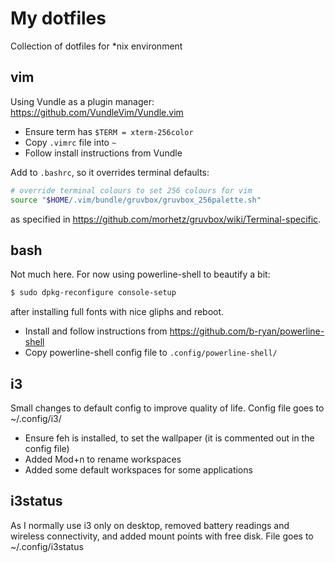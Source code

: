 # My dotfiles

Collection of dotfiles for \*nix environment

## vim

Using Vundle as a plugin manager: <https://github.com/VundleVim/Vundle.vim>

- Ensure term has `$TERM = xterm-256color`
- Copy `.vimrc` file into `~`
- Follow install instructions from Vundle

Add to `.bashrc`, so it overrides terminal defaults:
```sh
# override terminal colours to set 256 colours for vim
source "$HOME/.vim/bundle/gruvbox/gruvbox_256palette.sh"
```
as specified in <https://github.com/morhetz/gruvbox/wiki/Terminal-specific>.


## bash

Not much here. For now using powerline-shell to beautify a bit:

```sh
$ sudo dpkg-reconfigure console-setup
```

after installing full fonts with nice gliphs and reboot.

- Install and follow instructions from <https://github.com/b-ryan/powerline-shell>
- Copy powerline-shell config file to `.config/powerline-shell/`

## i3

Small changes to default config to improve quality of life. Config file goes to ~/.config/i3/

- Ensure feh is installed, to set the wallpaper (it is commented out in the config file)
- Added Mod+n to rename workspaces
- Added some default workspaces for some applications

## i3status

As I normally use i3 only on desktop, removed battery readings and wireless connectivity, and added mount points with free disk. File goes to ~/.config/i3status
